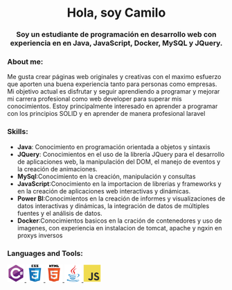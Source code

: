 <h1 align="center">Hola, soy Camilo</h1>
<h3 align="center">Soy un estudiante de programación en desarrollo web con experiencia en en Java, JavaScript, Docker, MySQL y JQuery.</h3>

<h3 align="left">About me:</h3>
<p>Me gusta crear páginas web originales y creativas con el maximo esfuerzo que aporten una buena experiencia tanto para personas como empresas. Mi objetivo actual es disfrutar y seguir aprendiendo a programar y mejorar mi carrera profesional como web developer para superar mis conocimientos. Estoy principalmente interesado en aprender a programar con los principios SOLID y en aprender de manera profesional laravel</p>
<p align="left">
</p>

<h3 align="left">Skills:</h3>
<ul>
  <li><strong>Java</strong>: Conocimiento en programación orientada a objetos y sintaxis</li>
  <li><strong>JQuery</strong>: Conocimientos en el uso de la librería JQuery para el desarrollo de aplicaciones web, la manipulación del DOM, el manejo de eventos y la creación de animaciones.</li>
  <li><strong>MySql</strong>:Conocimiento en la creación, manipulación y consultas</li>
  <li><strong>JavaScript</strong>:Conocimiento en la importacion de librerias y frameworks y en la creación de aplicaciones web interactivas y dinámicas.</li>
  <li><strong>Power BI</strong>:Conocimientos en la creación de informes y visualizaciones de datos interactivas y dinámicas, la integración de datos de múltiples fuentes y el análisis de datos.</li>
  <li><strong>Docker</strong>:Conocimientos basicos en la cración de contenedores y uso de imagenes, con experiencia en instalacion de tomcat, apache y ngxin en proxys inversos</li>
</ul>

<h3 align="left">Languages and Tools:</h3>
<p align="left"> <a href="https://www.w3schools.com/cs/" target="_blank" rel="noreferrer"> <img src="https://raw.githubusercontent.com/devicons/devicon/master/icons/csharp/csharp-original.svg" alt="csharp" width="40" height="40"/> </a> <a href="https://www.w3schools.com/css/" target="_blank" rel="noreferrer"> <img src="https://raw.githubusercontent.com/devicons/devicon/master/icons/css3/css3-original-wordmark.svg" alt="css3" width="40" height="40"/> </a> <a href="https://www.w3.org/html/" target="_blank" rel="noreferrer"> <img src="https://raw.githubusercontent.com/devicons/devicon/master/icons/html5/html5-original-wordmark.svg" alt="html5" width="40" height="40"/> </a> <a href="https://www.java.com" target="_blank" rel="noreferrer"> <img src="https://raw.githubusercontent.com/devicons/devicon/master/icons/java/java-original.svg" alt="java" width="40" height="40"/> </a> <a href="https://developer.mozilla.org/en-US/docs/Web/JavaScript" target="_blank" rel="noreferrer"> <img src="https://raw.githubusercontent.com/devicons/devicon/master/icons/javascript/javascript-original.svg" alt="javascript" width="40" height="40"/> </a> </p>
